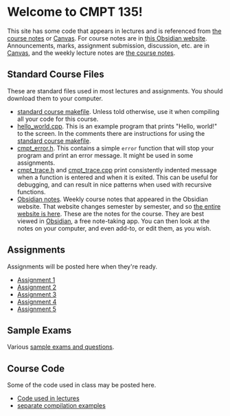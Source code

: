 # Welcome to CMPT 135!

This site has some code that appears in lectures and is referenced from [the
course notes](https://publish.obsidian.md/cmpt135) or [Canvas](sfu.canvas.ca).
For course notes are in [this Obsidian
website](https://publish.obsidian.md/cmpt135). Announcements, marks, assignment
submission, discussion, etc. are in [Canvas](sfu.canvas.ca), and the weekly
lecture notes are [the course notes](https://publish.obsidian.md/cmpt135).

## Standard Course Files

These are standard files used in most lectures and assignments. You should
download them to your computer.

- [standard course makefile](starter_files/makefile). Unless told otherwise, use
  it when compiling all your code for this course.
- [hello_world.cpp](starter_files/hello_world.cpp). This is an example program
  that prints "Hello, world!" to the screen. In the comments there are
  instructions for using the [standard course makefile](starter_files/makefile).
- [cmpt_error.h](starter_files/cmpt_error.h). This contains a simple `error`
  function that will stop your program and print an error message. It might be
  used in some assignments.
- [cmpt_trace.h](starter_files/cmpt_trace.h) and
  [cmpt_trace.cpp](cmpt_trace.cpp) print consistently indented message when a
  function is entered and when it is exited. This can be useful for debugging,
  and can result in nice patterns when used with recursive functions.
- [Obsidian notes](135website/). Weekly course notes that appeared in the
  Obsidian website. That website changes semester by semester, and so 
  [the entire website is here](135website/). These are the notes for the course. 
  They are best viewed in [Obsidian](obsidian.md), a free note-taking app. You
  can then look at the notes on your computer, and even add-to, or edit them, as
  you wish.

## Assignments

Assignments will be posted here when they're ready.

- [Assignment 1](assignments/a1)
- [Assignment 2](assignments/a2)
- [Assignment 3](assignments/a3)
- [Assignment 4](assignments/a4)
- [Assignment 5](assignments/a5)

## Sample Exams

Various [sample exams and questions](sample_exams/).

## Course Code

Some of the code used in class may be posted here.

- [Code used in lectures](lectures/)
- [separate compilation examples](separate_compilation/)

